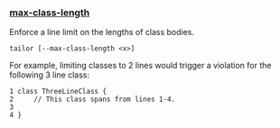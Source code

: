 ### [max-class-length](https://github.com/sleekbyte/tailor/issues/14)
Enforce a line limit on the lengths of class bodies.

```
tailor [--max-class-length <x>]
```

For example, limiting classes to 2 lines would trigger a violation for the following 3 line class:

```
1 class ThreeLineClass {
2     // This class spans from lines 1-4.
3
4 }
```
